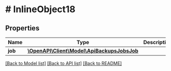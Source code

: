 # # InlineObject18

## Properties

Name | Type | Description | Notes
------------ | ------------- | ------------- | -------------
**job** | [**\OpenAPI\Client\Model\ApiBackupsJobsJob**](ApiBackupsJobsJob.md) |  |

[[Back to Model list]](../../README.md#models) [[Back to API list]](../../README.md#endpoints) [[Back to README]](../../README.md)
